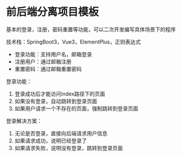 # 前后端分离项目模板

基本的登录，注册，密码重置等功能，可以二次开发编写具体场景下的程序

技术栈：SpringBoot3，Vue3，ElementPlus，正则表达式

* 登录功能：支持用户名，邮箱登录
* 注册用户：通过邮箱注册
* 重置密码：通过邮箱重置密码

登录功能：
1. 登录成功后才能访问index路径下的页面
2. 如果没有登录，自动跳转到登录页面
3. 如果用户请求一个不存在的页面，强制跳转到登录页面

登录解决方案：
1. 无论是否登录，直接向后端请求用户信息
2. 如果请求成功，说明已经登录了
3. 如果请求失败，说明没有登录，跳转到登录页面